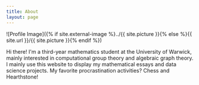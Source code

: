 ```yaml
---
title: About
layout: page
---
```

![Profile Image]({% if site.external-image %}../{{ site.picture }}{% else %}{{ site.url }}/{{ site.picture }}{% endif %})

<p> Hi there! I'm a third-year mathematics student at the University of Warwick, mainly interested in computational group theory and algebraic graph theory. I mainly use this website to display my mathematical essays and data science projects. My favorite procrastination activities? Chess and Hearthstone!  </p>
